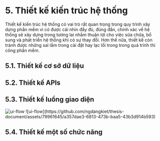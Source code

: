 <h1>5. Thiết kế kiến trúc hệ thống</h1>
<p>Thiết kế kiến trúc hệ thống có vai trò rất quan trọng trong quy trình xây dựng phần mềm vì có được cái nhìn đầy đủ, đúng đắn, chính xác về hệ thống sẽ xây dựng trong tương lai nhằm thuận lợi cho việc sửa chữa, bổ sung và phát triển hệ thống khi có sự thay đổi. Hơn thế nữa, thiết kế còn tránh được những sai lầm trong cài đặt hay lạc lối trong trong quá trình thi công phần mềm.</p>
<h2>5.1. Thiết kế cơ sở dữ liệu</h2>
<h2>5.2. Thiết kế APIs</h2>
<h2>5.3. Thiết kế luồng giao diện</h2>
<img src="https://github.com/ngdangkiet/thesis-document/assets/79961645/114a9252-3673-4331-8e7a-68597c9ec763" alt="ui-flow">
![ui-flow](https://github.com/ngdangkiet/thesis-document/assets/79961645/a357dae3-6813-473b-baa5-43b3d914b593)
<h2>5.4. Thiết kế một số chức năng</h2>
